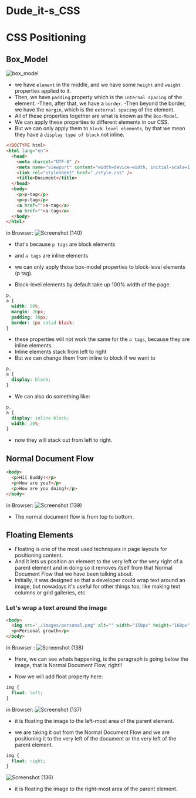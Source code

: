 # Dude_it-s_CSS

# CSS Positioning

## Box_Model

![box_model](https://github.com/Utsav1256/Dude_it-s_CSS/assets/94625893/caf88dcf-6d88-4585-8749-a0c67bb9a373)

- we have `element` in the middle, and we have some `height` and `weight` properties applied to it.
- Then, we have `padding` property which is the `internal spacing` of the element.
  -Then, after that, we have a `border`.
  -Then beyond the border, we have the `margin`, which is the `external spacing` of the element.
- All of these properties together are what is known as the `Box-Model`.
- We can apply these properties to different elements in our CSS.
- But we can only apply them to `block level elements`, by that we mean they have a `display type of block` not inline.

```html
<!DOCTYPE html>
<html lang="en">
  <head>
    <meta charset="UTF-8" />
    <meta name="viewport" content="width=device-width, initial-scale=1.0" />
    <link rel="stylesheet" href="./style.css" />
    <title>Document</title>
  </head>
  <body>
    <p>p-tag</p>
    <p>p-tag</p>
    <a href="">a-tag</a>
    <a href="">a-tag</a>
  </body>
</html>
```

in Browser:
![Screenshot (140)](https://github.com/Utsav1256/Dude_it-s_CSS/assets/94625893/3f32e114-7360-4040-b99e-e027f91b4821)

- that's because `p tags` are block elements 
- and `a tags` are inline elements

- we can only apply those box-model properties to block-level elements (p tag).
- Block-level elements by default take up 100% width of the page.

```css
p,
a {
  width: 50%;
  margin: 20px;
  padding: 30px;
  border: 1px solid black;
}
```

- these properties will not work the same for the `a tags`, because they are inline elements.
- Inline elements stack from left to right
- But we can change them from inline to block if we want to

```css
p,
a {
  display: block;
}
```

- We can also do something like:

```css
p,
a {
  display: inline-block;
  width: 20%;
}
```

- now they will stack out from left to right.

## Normal Document Flow

```html
<body>
  <p>Hii Buddy!</p>
  <p>How are you?</p>
  <p>How are you doing?</p>
</body>
```

in Browser:
![Screenshot (139)](https://github.com/Utsav1256/Dude_it-s_CSS/assets/94625893/870f5fb3-281b-4473-964e-13ffd3157f5f)

- The normal document flow is from top to bottom.

## Floating Elements

- Floating is one of the most used techniques in page layouts for positioning content.
- And it lets us position an element to the very left or the very right of a parent element and in doing so it removes itself from that Normal Document Flow that we have been talking about.
- Initially, it was designed so that a developer could wrap text around an image, but nowadays it's useful for other things too, like making text columns or grid galleries, etc.

### Let's wrap a text around the image

```html
<body>
  <img src="./images/personal.png" alt="" width="150px" height="160px" />
  <p>Personal growth</p>
</body>
```

in Browser :
![Screenshot (138)](https://github.com/Utsav1256/Dude_it-s_CSS/assets/94625893/6b32f6f2-5658-48c0-b4a6-5766bae1c16e)

- Here, we can see whats happening, is the paragraph is going below the image, that is Normal Document Flow, right!!

- Now we will add float property here:

```css
img {
  float: left;
}
```

in Browser:
![Screenshot (137)](https://github.com/Utsav1256/Dude_it-s_CSS/assets/94625893/07d54c78-1206-4c65-b346-64d67d8237d3)

- it is floating the image to the left-most area of the parent element.

- we are taking it out from the Normal Document Flow and we are positioning it to the very left of the document or the very left of the parent element.

```css
img {
  float: right;
}
```
![Screenshot (136)](https://github.com/Utsav1256/Dude_it-s_CSS/assets/94625893/0d5b7142-5e96-49c9-a24c-970a7a09feb5)

- it is floating the image to the right-most area of the parent element.
